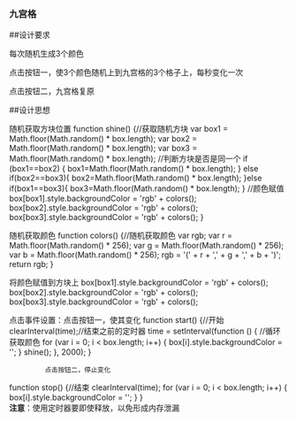 ### 九宫格

##设计要求

每次随机生成3个颜色

点击按钮一，使3个颜色随机上到九宫格的3个格子上，每秒变化一次

点击按钮二，九宫格复原

##设计思想

随机获取方块位置
function shine() {//获取随机方块
    var box1 = Math.floor(Math.random() * box.length);
    var box2 = Math.floor(Math.random() * box.length);
    var box3 = Math.floor(Math.random() * box.length);
    //判断方块是否是同一个
    if (box1==box2) {
        box1=Math.floor(Math.random() * box.length);
    } else if(box2==box3){
        box2=Math.floor(Math.random() * box.length);
    }else if(box1==box3){
        box3=Math.floor(Math.random() * box.length);
    }
    //颜色赋值
    box[box1].style.backgroundColor = 'rgb' + colors();
    box[box2].style.backgroundColor = 'rgb' + colors();
    box[box3].style.backgroundColor = 'rgb' + colors();
}

随机获取颜色
function colors() {//随机获取颜色
    var rgb;
    var r = Math.floor(Math.random() * 256);
    var g = Math.floor(Math.random() * 256);
    var b = Math.floor(Math.random() * 256);
    rgb = '(' + r + ',' + g + ',' + b + ')';
    return rgb;
}


将颜色赋值到方块上
    box[box1].style.backgroundColor = 'rgb' + colors();
    box[box2].style.backgroundColor = 'rgb' + colors();
    box[box3].style.backgroundColor = 'rgb' + colors();


点击事件设置：点击按钮一，使其变化
  function start() {//开始
    clearInterval(time);//结束之前的定时器
    time = setInterval(function () {
        //循环获取颜色
        for (var i = 0; i < box.length; i++) {
            box[i].style.backgroundColor = '';
        }
        shine();
    }, 2000);
}
              
             点击按钮二，停止变化
  function stop() {//结束
    clearInterval(time);
    for (var i = 0; i < box.length; i++) {
        box[i].style.backgroundColor = '';
    }
}  
**注意**：使用定时器要即使释放，以免形成内存泄漏

